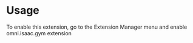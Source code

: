 # Usage

To enable this extension, go to the Extension Manager menu and enable omni.isaac.gym extension